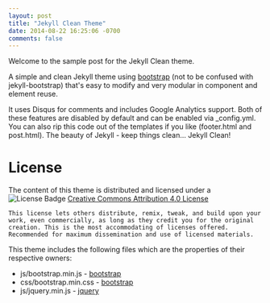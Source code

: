 ```yaml
---
layout: post
title: "Jekyll Clean Theme"
date: 2014-08-22 16:25:06 -0700
comments: false
---
```


Welcome to the sample post for the Jekyll Clean theme.

A simple and clean Jekyll theme using [bootstrap](http://getbootstrap.com)
(not to be confused with jekyll-bootstrap) that's easy to modify and very
modular in component and element reuse.

It uses Disqus for comments and includes Google Analytics support. Both of
these features are disabled by default and can be enabled via _config.yml. You
can also rip this code out of the templates if you like (footer.html and post.html).
The beauty of Jekyll - keep things clean... Jekyll Clean!

License
=======

The content of this theme is distributed and licensed under a
![License Badge](https://i.creativecommons.org/l/by/4.0/88x31.png)
[Creative Commons Attribution 4.0 License](https://creativecommons.org/licenses/by/4.0/legalcode)

    This license lets others distribute, remix, tweak, and build upon your work, even commercially, as long as they credit you for the original creation. This is the most accommodating of licenses offered. Recommended for maximum dissemination and use of licensed materials.

This theme includes the following files which are the properties of their
respective owners:

* js/bootstrap.min.js - [bootstrap](http://getbootstrap.com)
* css/bootstrap.min.css - [bootstrap](http://getbootstrap.com)
* js/jquery.min.js - [jquery](https://jquery.com/)
